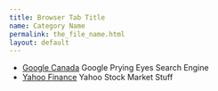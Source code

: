 ```yaml
---
title: Browser Tab Title
name: Category Name
permalink: the_file_name.html
layout: default
---
```


* [Google Canada](https://google.ca)
Google Prying Eyes Search Engine
* [Yahoo Finance](https://ca.finance.yahoo.com/)
Yahoo Stock Market Stuff

